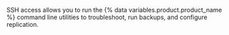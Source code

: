 SSH access allows you to run the {% data variables.product.product_name %} command line utilities to troubleshoot, run backups, and configure replication.
